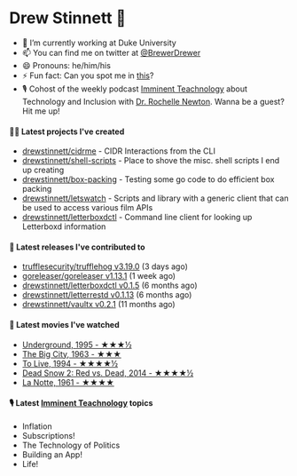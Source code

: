 
# Drew Stinnett 👋

- 🔭 I’m currently working at Duke University
- 📫 You can find me on twitter at [@BrewerDrewer](https://twitter.com/BrewerDrewer)
- 😄 Pronouns: he/him/his
- ⚡ Fun fact: Can you spot me in [this](https://www.youtube.com/watch?v=oL9WnB0qHBA)?
- 🎙 Cohost of the weekly podcast [Imminent Teachnology](https://podcast.imminentteachnology.com/) about Technology and Inclusion with [Dr. Rochelle Newton](https://www.linkedin.com/in/drrochellenewton/). Wanna be a guest? Hit me up!

#### 👨‍💻 Latest projects I've created
- [drewstinnett/cidrme](https://github.com/drewstinnett/cidrme) - CIDR Interactions from the CLI
- [drewstinnett/shell-scripts](https://github.com/drewstinnett/shell-scripts) - Place to shove the misc. shell scripts I end up creating
- [drewstinnett/box-packing](https://github.com/drewstinnett/box-packing) - Testing some go code to do efficient box packing
- [drewstinnett/letswatch](https://github.com/drewstinnett/letswatch) - Scripts and library with a generic client that can be used to access various film APIs
- [drewstinnett/letterboxdctl](https://github.com/drewstinnett/letterboxdctl) - Command line client for looking up Letterboxd information

#### 🚀 Latest releases I've contributed to
- [trufflesecurity/trufflehog v3.19.0](https://github.com/trufflesecurity/trufflehog/releases/tag/v3.19.0) (3 days ago)
- [goreleaser/goreleaser v1.13.1](https://github.com/goreleaser/goreleaser/releases/tag/v1.13.1) (1 week ago)
- [drewstinnett/letterboxdctl v0.1.5](https://github.com/drewstinnett/letterboxdctl/releases/tag/v0.1.5) (6 months ago)
- [drewstinnett/letterrestd v0.1.13](https://github.com/drewstinnett/letterrestd/releases/tag/v0.1.13) (6 months ago)
- [drewstinnett/vaultx v0.2.1](https://github.com/drewstinnett/vaultx/releases/tag/v0.2.1) (11 months ago)

#### 🍿 Latest movies I've watched
- [Underground, 1995 - ★★★½](https://letterboxd.com/mondodrew/film/underground-1995/)
- [The Big City, 1963 - ★★★](https://letterboxd.com/mondodrew/film/the-big-city/)
- [To Live, 1994 - ★★★★½](https://letterboxd.com/mondodrew/film/to-live/)
- [Dead Snow 2: Red vs. Dead, 2014 - ★★★★½](https://letterboxd.com/mondodrew/film/dead-snow-2-red-vs-dead/)
- [La Notte, 1961 - ★★★★](https://letterboxd.com/mondodrew/film/la-notte/)

#### 🎙 Latest [Imminent Teachnology](https://podcast.imminentteachnology.com/) topics
- Inflation
- Subscriptions!
- The Technology of Politics
- Building an App!
- Life!
